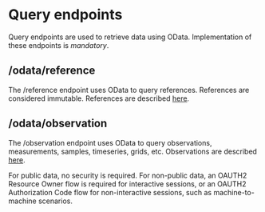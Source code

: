 # Query endpoints

Query endpoints are used to retrieve data using OData. Implementation of these endpoints is *mandatory*.

## /odata/reference

The /reference endpoint uses OData to query references. References are considered immutable.
References are described [here](reference.md).

## /odata/observation

The /observation endpoint uses OData to query observations, measurements, samples, timeseries, grids, etc.
Observations are described [here](observation.md).

For public data, no security is required.
For non-public data, an OAUTH2 Resource Owner flow is required for interactive sessions, or an OAUTH2 Authorization Code flow for non-interactive sessions, such as machine-to-machine scenarios.